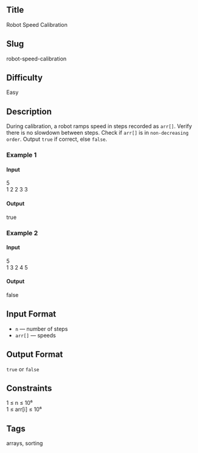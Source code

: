 ## Title
Robot Speed Calibration

## Slug
robot-speed-calibration

## Difficulty
Easy

## Description
During calibration, a robot ramps speed in steps recorded as `arr[]`. Verify there is no slowdown between steps. Check if `arr[]` is in `non-decreasing order`. Output `true` if correct, else `false`.

### Example 1
#### Input
5  
1 2 2 3 3
#### Output
true

### Example 2
#### Input
5  
1 3 2 4 5
#### Output
false

## Input Format
- `n` — number of steps  
- `arr[]` — speeds

## Output Format
`true` or `false`

## Constraints
1 ≤ n ≤ 10⁶  
1 ≤ arr[i] ≤ 10⁶

## Tags
arrays, sorting
